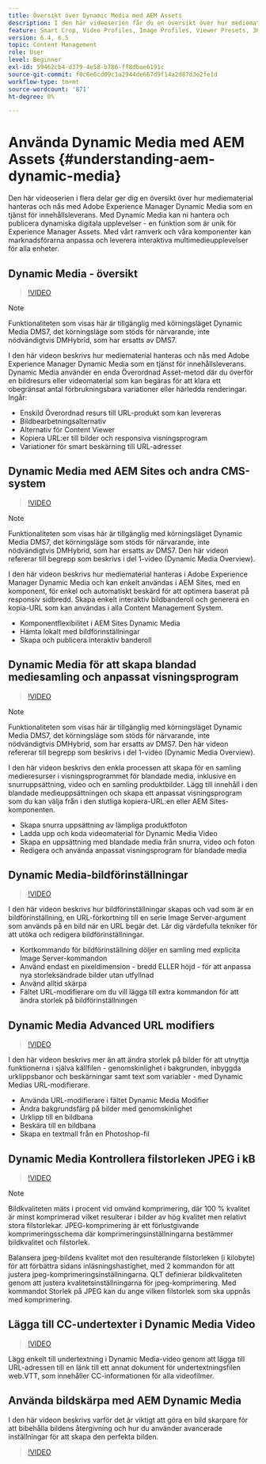 ```yaml
---
title: Översikt över Dynamic Media med AEM Assets
description: I den här videoserien får du en översikt över hur mediematerial hanteras och nås med Adobe Experience Manager Dynamic Media som en tjänst för innehållsleverans. Med Dynamic Media kan ni hantera och publicera dynamiska digitala upplevelser - en funktion som är unik för Experience Manager Assets. Med vårt ramverk och våra komponenter kan marknadsförarna anpassa och leverera interaktiva multimedieupplevelser för alla enheter.
feature: Smart Crop, Video Profiles, Image Profiles, Viewer Presets, 360 VR Video, Image Sets, Spin Sets
version: 6.4, 6.5
topic: Content Management
role: User
level: Beginner
exl-id: 59462cb4-d379-4e58-b786-ff8dbae6191c
source-git-commit: f0c6e6cd09c1a2944de667d9f14a2d87d3e2fe1d
workflow-type: tm+mt
source-wordcount: '871'
ht-degree: 0%

---
```


# Använda Dynamic Media med AEM Assets {#understanding-aem-dynamic-media}

Den här videoserien i flera delar ger dig en översikt över hur mediematerial hanteras och nås med Adobe Experience Manager Dynamic Media som en tjänst för innehållsleverans. Med Dynamic Media kan ni hantera och publicera dynamiska digitala upplevelser - en funktion som är unik för Experience Manager Assets. Med vårt ramverk och våra komponenter kan marknadsförarna anpassa och leverera interaktiva multimedieupplevelser för alla enheter.

## Dynamic Media - översikt

>[!VIDEO](https://video.tv.adobe.com/v/27144/?quality=9&learn=on)

>[!NOTE]
>
>Funktionaliteten som visas här är tillgänglig med körningsläget Dynamic Media DMS7, det körningsläge som stöds för närvarande, inte nödvändigtvis DMHybrid, som har ersatts av DMS7.

I den här videon beskrivs hur mediematerial hanteras och nås med Adobe Experience Manager Dynamic Media som en tjänst för innehållsleverans. Dynamic Media använder en enda Överordnad Asset-metod där du överför en bildresurs eller videomaterial som kan begäras för att klara ett obegränsat antal förbrukningsbara variationer eller härledda renderingar. Ingår:

* Enskild Överordnad resurs till URL-produkt som kan levereras
* Bildbearbetningsalternativ
* Alternativ för Content Viewer
* Kopiera URL:er till bilder och responsiva visningsprogram
* Variationer för smart beskärning till URL-adresser

## Dynamic Media med AEM Sites och andra CMS-system

>[!VIDEO](https://video.tv.adobe.com/v/27145/?quality=9&learn=on)

>[!NOTE]
>
>Funktionaliteten som visas här är tillgänglig med körningsläget Dynamic Media DMS7, det körningsläge som stöds för närvarande, inte nödvändigtvis DMHybrid, som har ersatts av DMS7. Den här videon refererar till begrepp som beskrivs i del 1-video (Dynamic Media Overview).

I den här videon beskrivs hur mediematerial hanteras i Adobe Experience Manager Dynamic Media och kan enkelt användas i AEM Sites, med en komponent, för enkel och automatiskt beskärd för att optimera baserat på responsiv sidbredd. Skapa enkelt interaktiv bildbanderoll och generera en kopia-URL som kan användas i alla Content Management System.

* Komponentflexibilitet i AEM Sites Dynamic Media
* Hämta lokalt med bildförinställningar
* Skapa och publicera interaktiv banderoll

## Dynamic Media för att skapa blandad mediesamling och anpassat visningsprogram

>[!VIDEO](https://video.tv.adobe.com/v/27146/?quality=9&learn=on)

>[!NOTE]
>
>Funktionaliteten som visas här är tillgänglig med körningsläget Dynamic Media DMS7, det körningsläge som stöds för närvarande, inte nödvändigtvis DMHybrid, som har ersatts av DMS7. Den här videon refererar till begrepp som beskrivs i del 1-video (Dynamic Media Overview).

I den här videon beskrivs den enkla processen att skapa för en samling medieresurser i visningsprogrammet för blandade media, inklusive en snurruppsättning, video och en samling produktbilder. Lägg till innehåll i den blandade medieuppsättningen och skapa ett anpassat visningsprogram som du kan välja från i den slutliga kopiera-URL:en eller AEM Sites-komponenten.

* Skapa snurra uppsättning av lämpliga produktfoton
* Ladda upp och koda videomaterial för Dynamic Media Video
* Skapa en uppsättning med blandade media från snurra, video och foton
* Redigera och använda anpassat visningsprogram för blandade media

## Dynamic Media-bildförinställningar

>[!VIDEO](https://video.tv.adobe.com/v/27320/?quality=9&learn=on)

I den här videon beskrivs hur bildförinställningar skapas och vad som är en bildförinställning, en URL-förkortning till en serie Image Server-argument som används på en bild när en URL begär det. Lär dig värdefulla tekniker för att utöka och redigera bildförinställningar.

* Kortkommando för bildförinställning döljer en samling med explicita Image Server-kommandon
* Använd endast en pixeldimension - bredd ELLER höjd - för att anpassa nya storleksändrade bilder utan utfyllnad
* Använd alltid skärpa
* Fältet URL-modifierare om du vill lägga till extra kommandon för att ändra storlek på bildförinställningen

## Dynamic Media Advanced URL modifiers

>[!VIDEO](https://video.tv.adobe.com/v/27319/?quality=9&learn=on)

I den här videon beskrivs mer än att ändra storlek på bilder för att utnyttja funktionerna i själva källfilen - genomskinlighet i bakgrunden, inbyggda urklippsbanor och beskärningar samt text som variabler - med Dynamic Medias URL-modifierare.

* Använda URL-modifierare i fältet Dynamic Media Modifier
* Ändra bakgrundsfärg på bilder med genomskinlighet
* Urklipp till en bildbana
* Beskära till en bildbana
* Skapa en textmall från en Photoshop-fil

## Dynamic Media Kontrollera filstorleken JPEG i kB

>[!VIDEO](https://video.tv.adobe.com/v/27404/?quality=9&learn=on)


>[!NOTE]
>
>Bildkvaliteten mäts i procent vid omvänd komprimering, där 100 % kvalitet är minst komprimerad vilket resulterar i bilder av hög kvalitet men relativt stora filstorlekar. JPEG-komprimering är ett förlustgivande komprimeringsschema där komprimeringsinställningarna bestämmer bildkvalitet och filstorlek.

Balansera jpeg-bildens kvalitet mot den resulterande filstorleken (i kilobyte) för att förbättra sidans inläsningshastighet, med 2 kommandon för att justera jpeg-komprimeringsinställningarna. QLT definierar bildkvaliteten genom att justera kvalitetsinställningarna för jpeg-komprimering. Med kommandot Storlek på JPEG kan du ange vilken filstorlek som ska uppnås med komprimering.

## Lägga till CC-undertexter i Dynamic Media Video

>[!VIDEO](https://video.tv.adobe.com/v/28074/?quality=9&learn=on)

Lägg enkelt till undertextning i Dynamic Media-video genom att lägga till URL-adressen till en länk till ett annat dokument för undertextningsfilen web.VTT, som innehåller CC-informationen för alla videofilmer.

## Använda bildskärpa med AEM Dynamic Media

I den här videon beskrivs varför det är viktigt att göra en bild skarpare för att bibehålla bildens återgivning och hur du använder avancerade inställningar för att skapa den perfekta bilden.

>[!VIDEO](https://demos-pub.assetsadobe.com/etc/dam/viewers/s7viewers/html5/VideoViewer.html?asset=%2Fcontent%2Fdam%2Fdm-public-facing-upgrade-portal-video%2F04_DynamicImagery_AdvancedSettings_071917_BH.mp4&amp;config=/etc/dam/presets/viewer/Video_social&amp;serverUrl=https%3A%2F%2Fadobedemo62-h.assetsadobe.com%2Fis%2Fimage%2F&amp;contenturl=%2F&amp;config2=/etc/dam/presets/analytics&amp;videoserverurl=https://gateway-na.assetsadobe.com/DMGateway/public/demoCo&amp;posterimage=/content/dam/dm-public-facing-upgrade-portal-video/04_DynamicImagery_AdvancedSettings_071917_BH.mp4)
